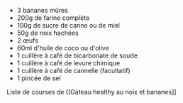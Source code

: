 
- 3 bananes mûres
- 200g de farine complète
- 100g de sucre de canne ou de miel
- 50g de noix hachées
- 2 œufs
- 60ml d'huile de coco ou d'olive
- 1 cuillère à café de bicarbonate de soude
- 1 cuillère à café de levure chimique
- 1 cuillère à café de cannelle (facultatif)
- 1 pincée de sel



Liste de courses de  [[Gateau healthy au noix et bananes]] 